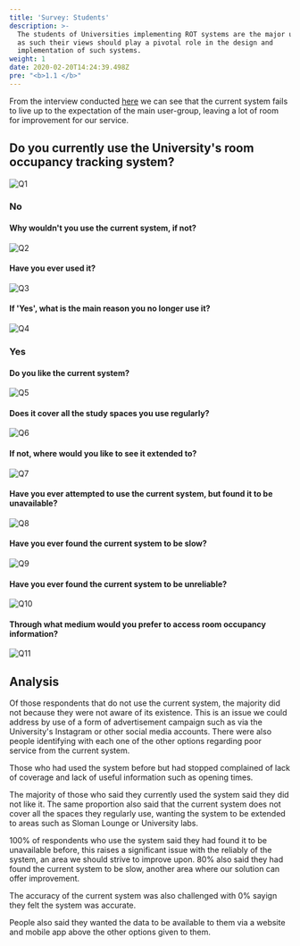 ```yaml
---
title: 'Survey: Students'
description: >-
  The students of Universities implementing ROT systems are the major users and
  as such their views should play a pivotal role in the design and
  implementation of such systems.
weight: 1
date: 2020-02-20T14:24:39.498Z
pre: "<b>1.1 </b>"
---
```

 From the interview conducted [here](/assignments/icp/interviews/student) we can see that the current system fails to live up to the expectation of the main user-group, leaving a lot of room for improvement for our service.

## Do you currently use the University's room occupancy tracking system?

![Q1](/images/uploads/SINTQ1.png)

### No

#### Why wouldn't you use the current system, if not?

![Q2](/images/uploads/SINTQ2.png)

#### Have you ever used it?

![Q3](/images/uploads/SINTQ3.png)

#### If 'Yes', what is the main reason you no longer use it?

![Q4](/images/uploads/SINTQ4.png)

### Yes

#### Do you like the current system?

![Q5](/images/uploads/SINTQ5.png)

#### Does it cover all the study spaces you use regularly?

![Q6](/images/uploads/SINTQ6.png)

#### If not, where would you like to see it extended to?

![Q7](/images/uploads/SINTQ7.png)

#### Have you ever attempted to use the current system, but found it to be unavailable?

![Q8](/images/uploads/SINTQ8.png)

#### Have you ever found the current system to be slow?

![Q9](/images/uploads/SINTQ9.png)

#### Have you ever found the current system to be unreliable?

![Q10](/images/uploads/SINTQ10.png)

#### Through what medium would you prefer to access room occupancy information?

![Q11](/images/uploads/SINTQ11.png)


## Analysis

Of those respondents that do not use the current system, the majority did not because they were not aware of its existence. This is an issue we could address by use of a form of advertisement campaign such as via the University's Instagram or other social media accounts. There were also people identifying with each one of the other options regarding poor service from the current system.

Those who had used the system before but had stopped complained of lack of coverage and lack of useful information such as opening times.

The majority of those who said they currently used the system said they did not like it. The same proportion also said that the current system does not cover all the spaces they regularly use, wanting the system to be extended to areas such as Sloman Lounge or University labs.

100% of respondents who use the system said they had found it to be unavailable before, this raises a significant issue with the reliably of the system, an area we should strive to improve upon.
80% also said they had found the current system to be slow, another area where our solution can offer improvement.

The accuracy of the current system was also challenged with 0% sayign they felt the system was accurate.

People also said they wanted the data to be available to them via a website and mobile app above the other options given to them.


